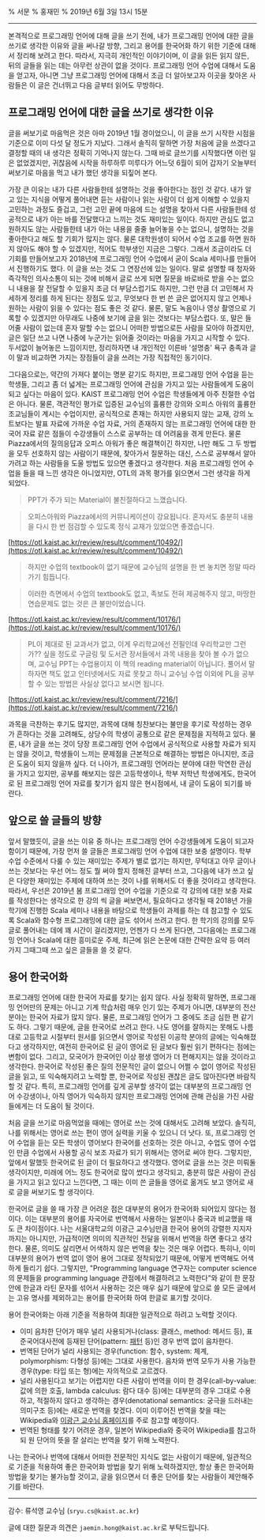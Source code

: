 % 서문
% 홍재민
% 2019년 6월 3일 13시 15분

---

본격적으로 프로그래밍 언어에 대해 글을 쓰기 전에, 내가 프로그래밍 언어에 대한 글을 쓰기로 생각한 이유와 글을 써나갈 방향, 그리고 용어를 한국어화 하기 위한 기준에 대해서 정리해 보려고 한다. 따라서, 지극히 개인적인 이야기이며, 이 글을 읽든 읽지 않든, 뒤의 글들을 읽는 데는 아무런 상관이 없을 것이다. 프로그래밍 언어 수업에 대해서 도움을 얻고자, 아니면 그냥 프로그래밍 언어에 대해서 조금 더 알아보고자 이곳을 찾아온 사람들은 이 글은 건너뛰고 다음 글부터 읽어도 무방하다.

## 프로그래밍 언어에 대한 글을 쓰기로 생각한 이유

글을 써보기로 마음먹은 것은 아마 2019년 1월 경이었으니, 이 글을 쓰기 시작한 시점을 기준으로 이미 다섯 달 정도가 지났다. 그래서 솔직히 말하면 가장 처음에 글을 쓰겠다고 결정할 때의 내 생각은 정확히 기억나지 않는다. 그때 바로 글쓰기를 시작했다면 이런 일은 없었겠지만, 귀찮음에 시작을 하루하루 미루다가 어느덧 6월이 되어 갑자기 오늘부터 써보기로 마음을 먹고 내가 했던 생각을 되짚어 본다.

가장 큰 이유는 내가 다른 사람들한테 설명하는 것을 좋아한다는 점인 것 같다. 내가 알고 있는 지식을 어떻게 풀어내면 듣는 사람이나 읽는 사람이 더 쉽게 이해할 수 있을지 고민하는 과정도 즐겁고, 그런 고민 끝에 마음에 드는 설명을 찾아서 다른 사람들한테 성공적으로 내가 아는 바를 전달했다고 느끼는 것도 재미있는 일이다. 하지만 관심도 없고 원하지도 않는 사람들한테 내가 아는 내용을 줄줄 늘어놓을 수는 없으니, 설명하는 것을 좋아한다고 해도 할 기회가 많지는 않다. 물론 대학원생이 되어서 수업 조교를 하면 원하지 않아도 해야 할 수 있겠지만, 적어도 학부생인 지금은 그렇다. 그래서 조금이라도 더 기회를 만들어보고자 2018년에 프로그래밍 언어 수업에서 굳이 Scala 세미나를 만들어서 진행하기도 했다. 이 글을 쓰는 것도 그 연장선에 있는 일이다. 말로 설명할 때 청자와 즉각적인 의사소통이 되는 것에 비해서 글로 쓰게 되면 질문을 바로바로 받을 수는 없으니 내용을 잘 전달할 수 있을지 조금 더 부담스럽기도 하지만, 그런 만큼 더 고민해서 자세하게 정리를 하게 된다는 장점도 있고, 무엇보다 한 번 쓴 글은 없어지지 않고 언제나 원하는 사람이 읽을 수 있다는 점도 좋은 것 같다. 물론, 말도 녹음이나 영상 촬영으로 기록할 수 있겠지만 아무래도 나중에 보기에 글을 읽는 것보다는 부담스럽다. 또, 말은 들어줄 사람이 없는데 혼자 말할 수는 없으니 어떠한 방법으로든 사람을 모아야 하겠지만, 글은 일단 쓰고 나면 나중에 누군가는 읽어줄 것이라는 마음을 가지고 시작할 수 있다. 두서없이 늘어놓은 느낌이지만, 정리하자면 내 개인적인 이른바 '설명충' 욕구 충족과 글이 말과 비교하면 가지는 장점들이 글을 쓰려는 가장 직접적인 동기이다.

그다음으로는, 약간의 가져다 붙이는 명분 같기도 하지만, 프로그래밍 언어 수업을 듣는 학생들, 그리고 좀 더 넓게는 프로그래밍 언어에 관심을 가지고 있는 사람들에게 도움이 되고 싶다는 마음이 있다. KAIST 프로그래밍 언어 수업은 학생들에게 아주 친절한 수업은 아니다. 물론, 객관적인 평가로 입증된 교수님의 훌륭한 강의와 오피스 아워의 훌륭한 조교님들이 계시는 수업이지만, 공식적으로 존재는 하지만 사용되지 않는 교재, 강의 노트보다는 발표 자료에 가까운 수업 자료, 거의 존재하지 않는 프로그래밍 언어에 대한 한국어 자료 같은 점들이 수강생들이 스스로 공부하는 데 어려움을 겪게 만든다. 물론 Piazza에서의 질의응답과 오피스 아워가 좋은 해결책이긴 하지만, 나만 해도 그 두 방법을 모두 선호하지 않는 사람이기 때문에, 찾아가서 질문하는 대신, 스스로 공부해서 알아가려고 하는 사람들을 도울 방법도 있으면 좋겠다고 생각한다. 처음 프로그래밍 언어 수업을 들을 때 느낀 생각은 아니었지만, OTL의 과목 평가를 읽으면서 그런 생각을 하게 되었다.

> PPT가 주가 되는 Material이 불친절하다고 느꼈습니다.

> 오피스아워와 Piazza에서의 커뮤니케이션이 강요됩니다. 혼자서도 충분히 내용을 다시 한 번 점검할 수 있도록 정식 교재가 있었으면 좋겠습니다.

[https://otl.kaist.ac.kr/review/result/comment/10492/](https://otl.kaist.ac.kr/review/result/comment/10492/)

> 하지만 수업의 textbook이 없기 때문에 교수님의 설명을 한 번 놓치면 정말 따라가기 힘듭니다.

> 이러한 측면에서 수업의 textbook도 없고, 족보도 전혀 제공해주지 않고, 마땅한 연습문제도 없는 것은 큰 불만이었습니다.

[https://otl.kaist.ac.kr/review/result/comment/10176/](https://otl.kaist.ac.kr/review/result/comment/10176/)

> PL이 제대로 된 교과서가 없고, 이게 우리학교에선 전필인데 우리학교만 그런가?? 싶을 정도로 구글링 및 도서관 장서들에서 과목 내용을 찾아 볼 수가 없으며, 교수님 PPT는 수업용이지 이 책의 reading material이 아닙니다. 풀어서 말하자면 책도 없고 인터넷에서도 자료 못찾고 하니 교수님 수업 이외에 PL을 공부할 수 있는 방법은 사실상 없다고 보시면 됩니다.

[https://otl.kaist.ac.kr/review/result/comment/7216/](https://otl.kaist.ac.kr/review/result/comment/7216/)

과목을 극찬하는 후기도 많지만, 과목에 대해 칭찬보다는 불만을 후기로 작성하는 경우가 흔하다는 것을 고려해도, 상당수의 학생이 공통으로 같은 문제점을 지적하고 있다. 물론, 내가 글을 쓰는 것이 당장 프로그래밍 언어 수업에서 공식적으로 사용할 자료가 되지는 않을 것이고, 학생들이 느끼는 문제점을 근본적으로 해결하는 방법은 아니지만, 조금은 도움이 되지 않을까 싶다. 더 나아가, 프로그래밍 언어라는 분야에 대한 막연한 관심을 가지고 있지만, 공부를 해보지는 않은 고등학생이나, 학부 저학년 학생에게도, 한국어로 된 프로그래밍 언어 자료를 찾기가 쉽지 않은 현시점에서, 내 글이 도움이 되기를 바란다.

## 앞으로 쓸 글들의 방향

앞서 말했듯이, 글을 쓰는 이유 중 하나는 프로그래밍 언어 수강생들에게 도움이 되고자 함이기 때문에, 가장 먼저 쓸 글들은 프로그래밍 언어 수업에 대한 보충 설명이다. 학부 수업 수준에서 다룰 수 있는 재미있는 주제가 별로 없기는 하지만, 무턱대고 아무 글이나 쓰는 것보다는 우선 어느 정도 뭘 써야 할지 정해진 글부터 쓰고, 그다음에 내가 쓰고 싶은 다양한 재미있는 주제에 대하여 쓰는 것이 나를 위해서도 더 좋을 것이라고 생각한다. 따라서, 우선은 2019년 봄 프로그래밍 언어 수업을 기준으로 각 강의에 대한 보충 자료를 작성한다는 생각으로 한 강의 씩 글을 써보면서, 필요하다고 생각될 때 2018년 가을학기에 진행한 Scala 세미나 내용을 바탕으로 학생들이 과제를 하는 데 참고할 수 있도록 Scala와 함수형 프로그래밍에 대한 글도 섞어서 쓰려고 한다. 한 학기의 강의를 모두 글로 풀어내는 데에 꽤 시간이 걸리겠지만, 언젠가 다 쓰게 된다면, 그다음에는 프로그래밍 언어나 Scala에 대한 흥미로운 주제, 최근에 읽은 논문에 대한 간략한 요약 등 여러 가지 그때그때 쓰고 싶은 글들을 쓸 것 같다.

## 용어 한국어화

프로그래밍 언어에 대한 한국어 자료를 찾기는 쉽지 않다. 사실 정확히 말하면, 프로그래밍 언어만의 문제는 아니고 기계 학습처럼 매우 인기 있는 주제가 아니면, 대부분의 전산 분야는 한국어 자료가 많지 않다. 물론, 프로그래밍 언어가 그 중에도 조금 심한 편 같기도 하다. 그렇기 때문에, 글을 한국어로 쓰려고 한다. 나도 영어를 잘하지는 못해도 나름대로 고등학교 시절부터 원서를 읽으면서 영어로 작성된 이공학 분야의 글에는 익숙해졌다고 생각하지만, 여전히 한국어로 된 글이 영어로 된 글보다 훨씬 읽기 편하다는 점에는 변함이 없다. 그리고, 모국어가 한국어인 이상 평생 영어가 더 편해지지는 않을 것이라고 생각한다. 한국어로 작성된 좋은 질의 전문적인 글이 없으니 어쩔 수 없이 영어로 작성된 글을 읽고, 또 익숙해지려고 노력할 뿐, 한국어로 작성된 괜찮은 글도 많아진다면 바람직할 것 같다. 특히, 프로그래밍 언어를 깊게 공부할 생각이 없는 대부분의 프로그래밍 언어 수강생이나, 아직 영어가 익숙하지 않지만 프로그래밍 언어에 관해 관심을 가진 사람들에게는 더 도움이 될 것이다.

처음 글을 쓰기로 마음먹었을 때에는 영어로 쓰는 것에 대해서도 고려해 보았다. 솔직히, 나를 위해서는 영어로 쓰는 편이 영어 실력을 키울 수 있으니 더 낫다. 또, 프로그래밍 언어 수업을 듣는 모든 학생이 영어보다 한국어를 선호하는 것은 아니고, 수업도 영어 수업인 만큼 수업에서 사용할 공식 보조 자료가 되기 위해서는 영어로 써야 한다. 그렇지만, 앞에서 말했듯 한국어로 된 글이 더 필요하다고 생각했다. 영어로 글을 쓰는 것은 미뤄둘 생각이지만, 미래에 어느 정도 한국어로 많이 썼다고 생각되고, 충분히 많은 사람이 관심을 가지고 읽고 있다고 느낀다면, 그 
때는 이미 쓴 글들을 영어로 옮겨도 보고 영어로 새로 글을 써보기도 할 생각이다.

한국어로 글을 쓸 때 가장 큰 어려운 점은 대부분의 용어가 한국어화 되어있지 않다는 점이다. 이는 대부분의 용어를 자국어로 번역해서 사용하는 일본이나 중국과 비교했을 때도 큰 차이점이다. 나는 서울대학교의 이광근 교수님만큼 한국어 용어의 강렬한 지지자까지는 아니지만, 가급적이면 의미의 직관적인 전달을 위해서 번역을 하면 좋다고 생각한다. 물론, 의미도 살리면서 어색하지 않은 번역을 찾는 것은 매우 어렵다. 특히나, 이미 대부분의 용어가 번역 없이 영어 용어 그대로 정착되었기 때문에, 어떻게 번역해도 어색하게 들리기 쉽다. 그렇지만, "Programming language 연구자는 computer science의 문제들을 programming language 관점에서 해결하려고 노력한다"와 같이 한 문장 안에 한글과 라틴 문자를 섞어서 사용하는 것은 매우 싫기 때문에 앞으로 쓸 모든 글에서는 고유 명사를 제외하고는 용어를 한국어화 하여 한글로 표기할 것이다.

용어 한국어화는 아래 기준을 적용하여 최대한 일관적으로 하려고 노력할 것이다.

* 이미 음차한 단어가 매우 널리 사용되거나(class: 클래스, method: 메서드 등), 표준국어대사전에 등재된 단어(pattern: [패턴](https://stdict.korean.go.kr/search/searchView.do?pageSize=10&searchKeyword=%ED%8C%A8%ED%84%B4) 등)인 경우 번역 없이 음차한다.
* 번역된 단어가 널리 사용되는 경우(function: 함수, system: 체계, polymorphism: 다형성 등)에는 그대로 사용한다. 음차와 번역 모두가 사용 가능한 경우(type: 타입 또는 형)에는 자의적으로 고르겠다.
* 널리 사용된다고 보기는 어렵지만 다른 사람이 번역을 이미 한 경우(call-by-value: 값에 의한 호출, lambda calculus: 람다 대수 등)에는 대부분의 경우 그대로 수용하고, 적절하지 않다고 생각하는 경우(denotational semantics: 궁극을 드러내는 의미구조 등)에는 새로운 번역을 찾겠다. 이미 이루어진 번역을 찾을 때는 Wikipedia와 [이광근 교수님 홈페이지]( http://ropas.snu.ac.kr/lib/term/)를 주로 참고할 예정이다.
* 번역된 형태를 찾기 어려운 경우, 일본어 Wikipedia와 중국어 Wikipedia를 참고하되 원 단어의 뜻을 잘 살리는 번역을 찾기 위해 노력한다.

나는 한국어나 번역에 대해서 어떠한 전문적인 지식도 없는 사람이기 때문에, 일관적으로 기준을 적용하여 좋은 한국어화 방법을 찾기 위해 노력하겠지만, 항상 좋은 한국어화 방법을 찾기는 불가능할 것이고, 글을 읽으면서 더 좋은 단어를 찾는 사람들이 제안해주기를 바란다.

---

감수: 류석영 교수님 (``sryu.cs@kaist.ac.kr``)

글에 대한 질문과 의견은 ``jaemin.hong@kaist.ac.kr``로 부탁드립니다.
